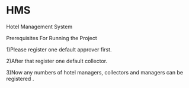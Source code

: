 # HMS
Hotel Management System

Prerequisites For Running the Project

1)Please register one default approver first. 


2)After that register one default collector. 


3)Now any numbers of hotel managers, collectors and managers can be registered .
